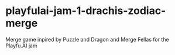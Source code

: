 # playfulai-jam-1-drachis-zodiac-merge
Merge game inpired by Puzzle and Dragon and Merge Fellas for the Playfu.AI jam
